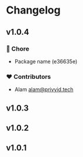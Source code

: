 # Changelog


## v1.0.4


### 🏡 Chore

  - Package name (e36635e)

### ❤️  Contributors

- Alam <alam@privyid.tech>

## v1.0.3

## v1.0.2

## v1.0.1

